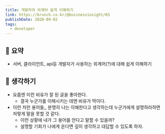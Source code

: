 ```yaml
---
title: 개발자의 외계어 쉽게 이해하기
link: https://brunch.co.kr/@businessinsight/65
publishDate: 2020-09-02  
tags:
  - developer
---
```

## 📝 요약 
- 서버, 클라이언트, api등 개발자가 사용하는 외계어(?)에 대해 쉽게 이해하기 

## 🤔 생각하기 
- 요즘엔 이런 비유가 잘 된 글을 좋아한다. 
  - 결국 누군가를 이해시키는 데엔 비유가 딱이다.  
- 이런 저런 용어들,, 분명히 나는 이해한다고 생각하는데 누군가에게 설명하라하면 저렇게 말을 못할 것 같다.
  - 이런 상황에 내가 그 용어를 안다고 말할 수 있을까?  
  - 설명할 기회가 나에게 온다면 깊이 생각하고 대답할 수 있도록 하자. 